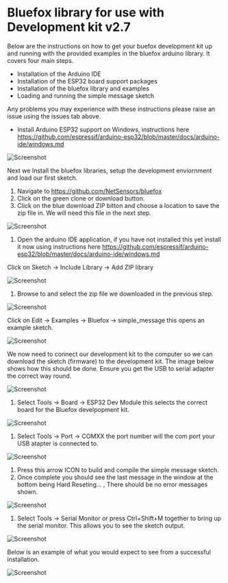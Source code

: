 # Bluefox library for use with Development kit v2.7

Below are the instructions on how to get your buefox development kit up and running with the provided examples in the bluefox arduino library. It covers four main steps.

- Installation of the Arduino IDE
- Installation of the ESP32 board support packages
- Installation of the bluefox library and examples
- Loading and running the simple message sketch

Any problems you may experience with these instructions please raise an issue using the issues tab above.


- Install Arduino ESP32 support on Windows, instructions here https://github.com/espressif/arduino-esp32/blob/master/docs/arduino-ide/windows.md

![Screenshot](screenshots/bluefox.jpg)

Next we Install the bluefox libraries, setup the development enviornment and load our first sketch.

1. Navigate to https://github.com/NetSensors/bluefox 
2. Click on the green clone or download button.
3. Click on the blue download ZIP bitton and choose a location to save the zip file in. We will need this file in the next step.

![Screenshot](screenshots/bf001.png)

1. Open the arduino IDE application, if you have not installed this yet install it now using instructions here https://github.com/espressif/arduino-esp32/blob/master/docs/arduino-ide/windows.md

Click on Sketch -> Include Library -> Add ZIP library 

![Screenshot](screenshots/bf002.png)

1. Browse to and select the zip file we downloaded in the previous step.

![Screenshot](screenshots/bf003.png)

Click on Edit -> Examples -> Bluefox -> simple_message this opens an example sketch.

![Screenshot](screenshots/bf004.png)

We now need to connect our development kit to the computer so we can download the sketch (firmware) to the development kit. The image below shows how this should be done. Ensure you get the USB to serial adapter the correct way round.

![Screenshot](screenshots/bluefox-connect.jpg)

1. Select Tools -> Board -> ESP32 Dev Module this selects the correct board for the Bluefox develpopment kit.

![Screenshot](screenshots/bf005.png)

1. Select Tools -> Port -> COMXX the port number will the com port your USB atapter is connected to. 

![Screenshot](screenshots/bf006.png)

1. Press this arrow ICON to build and compile the simple message sketch.  
2. Once complete you should see the last message in the window at the bottom being Hard Reseting... , There should be no error messages shown.

![Screenshot](screenshots/bf007.png)

1. Select Tools -> Serial Monitor or press Ctrl+Shift+M together to bring up the serial monitor. This allows you to see the sketch output.

![Screenshot](screenshots/bf008.png)

Below is an example of what you would expect to see from a successful installation.

![Screenshot](screenshots/bf009.png)
